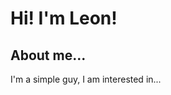 # Hi! I'm Leon!

## About me...

I'm a simple guy, I am interested in...

<!---
leonwright/leonwright is a ✨ special ✨ repository because its `README.md` (this file) appears on your GitHub profile.
You can click the Preview link to take a look at your changes.
--->
